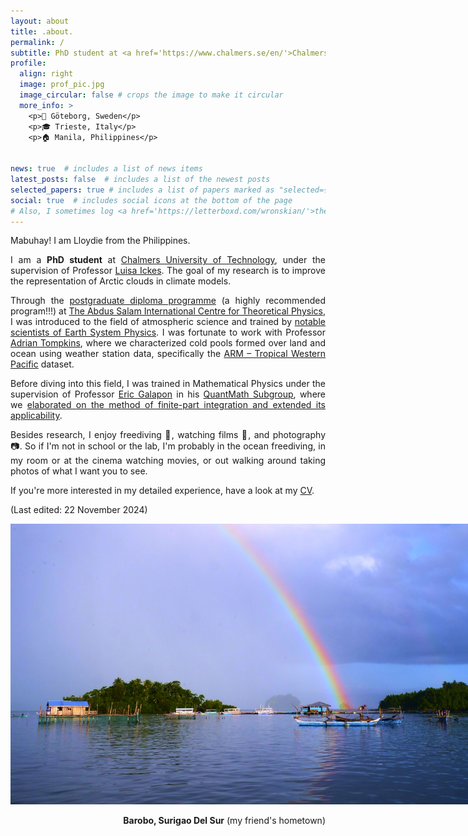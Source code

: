 ```yaml
---
layout: about
title: .about.
permalink: /
subtitle: PhD student at <a href='https://www.chalmers.se/en/'>Chalmers University of Technology</a>
profile:
  align: right
  image: prof_pic.jpg
  image_circular: false # crops the image to make it circular
  more_info: >
    <p>📍 Göteborg, Sweden</p>
    <p>🎓 Trieste, Italy</p>
    <p>🏠 Manila, Philippines</p>
    

news: true  # includes a list of news items
latest_posts: false  # includes a list of the newest posts
selected_papers: true # includes a list of papers marked as "selected={true}"
social: true  # includes social icons at the bottom of the page
# Also, I sometimes log <a href='https://letterboxd.com/wronskian/'>the film I watched</a>. Lastly, as my friend suggested, I'm planning to <a href='https://www.instagram.com/llvftgrp/'>upload here</a> my shots and take a look how I see the world.  
---
```


Mabuhay! I am Lloydie from the Philippines.
<div style="text-align: justify"> 
  <p>I am a <strong>PhD student</strong> at <a href='https://www.chalmers.se/en/'>Chalmers University of Technology</a>, under the supervision of Professor <a href='https://www.chalmers.se/en/persons/ickes/'>Luisa Ickes</a>. The goal of my research is to improve the representation of Arctic clouds in climate models.</p>

  <p>Through the <a href='https://www.ictp.it/opportunity/ictp-postgraduate-diploma-programme'>postgraduate diploma programme</a> (a highly recommended program!!!) at <a href='https://www.ictp.it/'>The Abdus Salam International Centre for Theoretical Physics</a>, I was introduced to the field of atmospheric science and trained by <a href='https://www.ictp.it/esp'>notable scientists of Earth System Physics</a>. I was fortunate to work with Professor <a href='https://users.ictp.it/~tompkins/'>Adrian Tompkins</a>, where we characterized cold pools formed over land and ocean using weather station data, specifically the <a href='https://www.arm.gov/capabilities/observatories/twp'>ARM – Tropical Western Pacific</a> dataset.</p>

  <p>Before diving into this field, I was trained in Mathematical Physics under the supervision of Professor <a href='http://nip.upd.edu.ph/profiles/eric-a-galapon/'>Eric Galapon</a> in his <a href='https://quant-math.org/wp/'>QuantMath Subgroup</a>, where we <a href='https://pubs.aip.org/aip/jmp/article-abstract/62/4/043505/235708/Finite-part-integration-in-the-presence-of'>elaborated on the method of finite-part integration and extended its applicability</a>.</p>

  <p>Besides research, I enjoy freediving 🤿, watching films 🍿, and photography 📷. So if I'm not in school or the lab, I'm probably in the ocean freediving, in my room or at the cinema watching movies, or out walking around taking photos of what I want you to see.</p>

  <p>If you're more interested in my detailed experience, have a look at my <a href='/cv/'>CV</a>.</p>
</div>

<p>(Last edited: 22 November 2024)
<p>
<img src="assets/img/225.jpg" alt="Barobo" class="center" style="max-width:800px;">
<div style="text-align: right"> 
<strong>Barobo, Surigao Del Sur</strong> (my friend's hometown)
